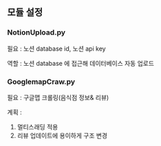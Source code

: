 ## 모듈 설정

### NotionUpload.py

필요 :  노션 database id, 노션 api key

역할 :  노션 database 에 접근해 데이터베이스 자동 업로드

### GooglemapCraw.py

필요 :  구글맵 크롤링(음식점 정보& 리뷰)

계획 :   
1) 멀티스래딩 적용
2) 리뷰 업데이트에 용이하게 구조 변경
